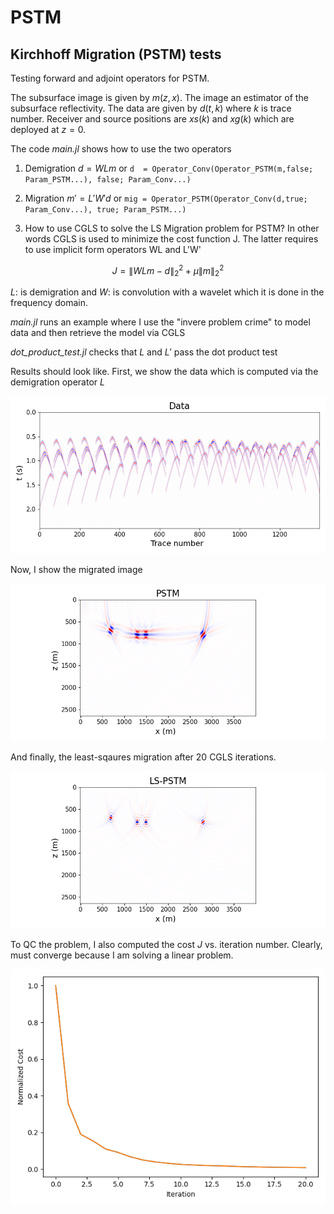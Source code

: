 # PSTM
## Kirchhoff Migration (PSTM) tests 

Testing forward and adjoint operators for PSTM. 

The subsurface image is given by $m(z,x)$.  The image an estimator of the subsurface reflectivity. The data are given by $d(t,k)$ where $k$ is trace number. Receiver and source positions are $xs(k)$ and $xg(k)$ which are deployed at $z=0$. 

The code *main.jl* shows how to use the two operators

1) Demigration $d =W L m$  or  `d  = Operator_Conv(Operator_PSTM(m,false; Param_PSTM...), false; Param_Conv...)`

2) Migration $m' = L'W' d$ or `mig = Operator_PSTM(Operator_Conv(d,true; Param_Conv...), true; Param_PSTM...)`
3) How to use CGLS to solve the LS Migration problem for PSTM? In other words
CGLS is used to minimize the cost function J. The latter requires to use implicit form 
operators WL and L'W'

$$J = \| WL m - d\|_2^2 + \mu \| m\|_2^2$$

$L:$ is demigration and $W:$ is convolution with a wavelet which it is done in the frequency domain.

*main.jl* runs an example where I use the "invere problem crime" to model data and then retrieve the model via CGLS

*dot_product_test.jl* checks that $L$ and $L'$ pass the dot product test

Results should look like. First, we show the data which is computed via the demigration operator $L$ 

![image](figure1.png)

Now, I show the migrated image 

![image](figure2.png)

And finally, the least-sqaures migration after $20$ CGLS iterations.

![image](figure3.png)

To QC the problem, I also computed the cost $J$ vs. iteration number. Clearly, must converge because I am solving
a linear problem.

![image](figure4.png)